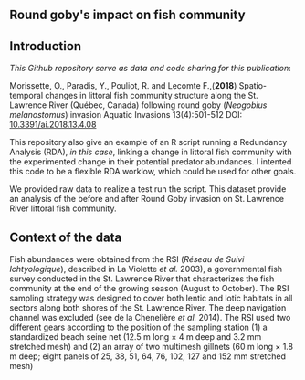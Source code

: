 ## Round goby's impact on fish community

## Introduction 

*This Github repository serve as data and code sharing for this publication*:

Morissette, O., Paradis, Y., Pouliot, R. and Lecomte F.,(**2018**) Spatio-temporal changes in littoral fish community structure along the St. Lawrence River (Québec, Canada) following round goby (*Neogobius melanostomus*) invasion Aquatic Invasions 13(4):501-512 DOI: [10.3391/ai.2018.13.4.08](http://www.aquaticinvasions.net/2018/AI_2018_Morissette_etal.pdf)

This repository also give an example of an R script running a Redundancy Analysis (RDA), *in this case*, linking a change in littoral fish community with the experimented change in their potential predator abundances. 
I intented this code to be a flexible RDA worklow, which could be used for other goals. 

We provided raw data to realize a test run the script. This dataset provide an analysis of the before and after Round Goby invasion on St. Lawrence River littoral fish community.

## Context of the data

Fish abundances were obtained from the RSI (*Réseau de Suivi Ichtyologique*), described in La Violette *et al.* 2003), a governmental fish survey conducted in the St. Lawrence River that characterizes the fish community at the end of the growing season (August to October).
The RSI sampling strategy was designed to cover both lentic and lotic habitats in all sectors along both shores of the St. Lawrence River. The deep navigation channel was excluded (see de la Chenelière *et al.* 2014). 
The RSI used two different gears according to the position of the sampling station (1) a standardized beach seine net (12.5 m long × 4 m deep and 3.2 mm stretched mesh) and (2) an array of two multimesh gillnets (60 m long × 1.8 m deep; eight panels of 25, 38, 51, 64, 76, 102, 127 and 152 mm stretched mesh)
